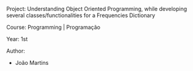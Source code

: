 Project: Understanding Object Oriented Programming, while developing several classes/functionalities for a Frequencies Dictionary

Course: Programming | Programação

Year: 1st

Author:
 - João Martins
